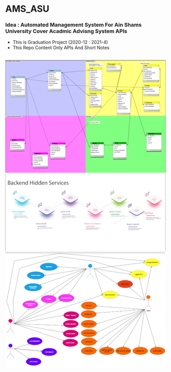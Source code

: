 # AMS_ASU
<h3>Idea : Automated Management System For Ain Shams University 
Cover Acadmic Advisng System APIs </h3>
<ul>
  <li> This is Graduation Project (2020-12 : 2021-4) </li>
  <li> This Repo Content Only APIs And Short Notes </li>
</ul>
<br>
<img src="img1.png">
<img src="img2.png">
<img src="img3.png">

